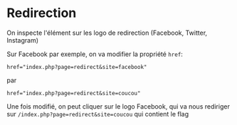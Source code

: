 # Redirection

On inspecte l'élément sur les logo de redirection (Facebook, Twitter, Instagram)

Sur Facebook par exemple, on va modifier la propriété `href`:

`href="index.php?page=redirect&site=facebook"`

par

`href="index.php?page=redirect&site=coucou"`

Une fois modifié, on peut cliquer sur le logo Facebook, qui va nous rediriger sur `/index.php?page=redirect&site=coucou` qui contient le flag
